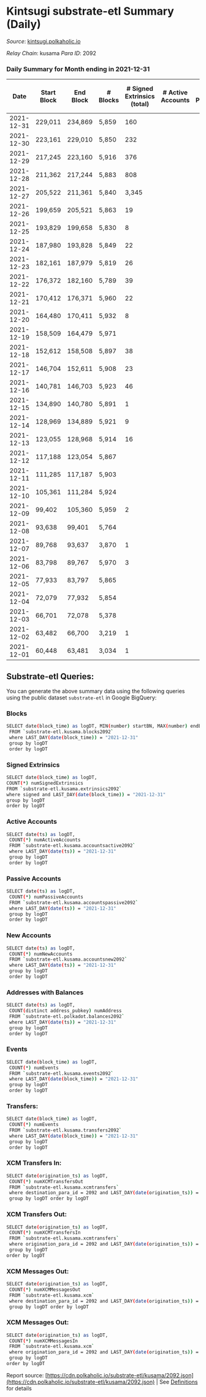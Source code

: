 # Kintsugi substrate-etl Summary (Daily)

_Source_: [kintsugi.polkaholic.io](https://kintsugi.polkaholic.io)

*Relay Chain*: kusama
*Para ID*: 2092



### Daily Summary for Month ending in 2021-12-31


| Date | Start Block | End Block | # Blocks | # Signed Extrinsics (total) | # Active Accounts | # Passive | # New | # Addresses with Balances | # Events | # Transfers | # XCM Transfers In | # XCM Transfers Out | # XCM In | # XCM Out | Issues | 
| ---- | ----------- | --------- | -------- | --------------------------- | ----------------- | --------- | ----- | ------------------------- | -------- | ----------- | ------------------ | ------------------- | -------- | --------- | ------ |
| 2021-12-31 | 229,011 | 234,869 | 5,859 | 160 |  |  |  | 5,068 | 29,593 | 72 ($205,722.41) |   |   |  |  |  |
| 2021-12-30 | 223,161 | 229,010 | 5,850 | 232 |  |  |  | 5,046 | 30,251 | 217 ($115,940.84) |   |   |  |  |  |
| 2021-12-29 | 217,245 | 223,160 | 5,916 | 376 |  |  |  | 4,908 | 31,117 | 321 ($108,360.46) |   |   |  |  |  |
| 2021-12-28 | 211,362 | 217,244 | 5,883 | 808 |  |  |  | 4,704 | 33,398 | 826 ($2,094,941.93) |   |   |  |  |  |
| 2021-12-27 | 205,522 | 211,361 | 5,840 | 3,345 |  |  |  | 4,171 | 37,368 | 1,854 ($3,452,689.98) |   |   |  |  |  |
| 2021-12-26 | 199,659 | 205,521 | 5,863 | 19 |  |  |  | 3,315 | 31,127 | 297 ($540,444.76) |   |   |  |  |  |
| 2021-12-25 | 193,829 | 199,658 | 5,830 | 8 |  |  |  | 3,019 | 29,160 |   |   |   |  |  |  |
| 2021-12-24 | 187,980 | 193,828 | 5,849 | 22 |  |  |  | 3,019 | 29,285 | 9 ($143.65) |   |   |  |  |  |
| 2021-12-23 | 182,161 | 187,979 | 5,819 | 26 |  |  |  | 3,015 | 29,160 | 18 ($512.34) |   |   |  |  |  |
| 2021-12-22 | 176,372 | 182,160 | 5,789 | 39 |  |  |  | 3,006 | 29,639 | 112 ($7,962,621.22) |   |   |  |  |  |
| 2021-12-21 | 170,412 | 176,371 | 5,960 | 22 |  |  |  | 2,904 | 30,557 | 126 ($53,543.54) |   |   |  |  |  |
| 2021-12-20 | 164,480 | 170,411 | 5,932 | 8 |  |  |  | 2,786 | 32,124 | 405 ($315,794.39) |   |   |  |  |  |
| 2021-12-19 | 158,509 | 164,479 | 5,971 |  |  |  |  | 2,380 | 29,855 |   |   |   |  |  |  |
| 2021-12-18 | 152,612 | 158,508 | 5,897 | 38 |  |  |  | 2,380 | 43,713 | 2,352 ($742,942.17) | 1 ($3,088.26) |   |  |  |  |
| 2021-12-17 | 146,704 | 152,611 | 5,908 | 23 |  |  |  | 35 | 26,680 | 8 ($7,849.12) | 3 ($4,231.40) |   |  |  |  |
| 2021-12-16 | 140,781 | 146,703 | 5,923 | 46 |  |  |  | 28 | 23,818 | 11 ($165,350,093.11) | 2 ($315.30) |   |  |  |  |
| 2021-12-15 | 134,890 | 140,780 | 5,891 | 1 |  |  |  | 10 | 23,566 |   |   |   |  |  |  |
| 2021-12-14 | 128,969 | 134,889 | 5,921 | 9 |  |  |  | 10 | 23,703 |   |   |   |  |  |  |
| 2021-12-13 | 123,055 | 128,968 | 5,914 | 16 |  |  |  | 8 | 16,830 |   |   |   |  |  |  |
| 2021-12-12 | 117,188 | 123,054 | 5,867 |  |  |  |  | 7 | 11,734 |   |   |   |  |  |  |
| 2021-12-11 | 111,285 | 117,187 | 5,903 |  |  |  |  | 7 | 11,806 |   |   |   |  |  |  |
| 2021-12-10 | 105,361 | 111,284 | 5,924 |  |  |  |  | 7 | 11,848 |   |   |   |  |  |  |
| 2021-12-09 | 99,402 | 105,360 | 5,959 | 2 |  |  |  | 7 | 11,924 |   |   |   |  |  |  |
| 2021-12-08 | 93,638 | 99,401 | 5,764 |  |  |  |  | 7 | 11,528 |   |   |   |  |  |  |
| 2021-12-07 | 89,768 | 93,637 | 3,870 | 1 |  |  |  | 7 | 7,744 |   |   |   |  |  |  |
| 2021-12-06 | 83,798 | 89,767 | 5,970 | 3 |  |  |  | 7 | 11,944 |   |   |   |  |  |  |
| 2021-12-05 | 77,933 | 83,797 | 5,865 |  |  |  |  | 7 | 11,730 |   |   |   |  |  |  |
| 2021-12-04 | 72,079 | 77,932 | 5,854 |  |  |  |  | 7 | 11,708 |   |   |   |  |  |  |
| 2021-12-03 | 66,701 | 72,078 | 5,378 |  |  |  |  | 7 | 10,756 |   |   |   |  |  |  |
| 2021-12-02 | 63,482 | 66,700 | 3,219 | 1 |  |  |  | 7 | 6,439 |   |   |   |  |  |  |
| 2021-12-01 | 60,448 | 63,481 | 3,034 | 1 |  |  |  | 7 | 6,069 |   |   |   |  |  |  |

## Substrate-etl Queries:
You can generate the above summary data using the following queries using the public dataset `substrate-etl` in Google BigQuery:

### Blocks
```bash
SELECT date(block_time) as logDT, MIN(number) startBN, MAX(number) endBN, COUNT(*) numBlocks 
 FROM `substrate-etl.kusama.blocks2092`  
 where LAST_DAY(date(block_time)) = "2021-12-31" 
 group by logDT 
 order by logDT
```

### Signed Extrinsics
```bash
SELECT date(block_time) as logDT, 
COUNT(*) numSignedExtrinsics 
FROM `substrate-etl.kusama.extrinsics2092`  
where signed and LAST_DAY(date(block_time)) = "2021-12-31" 
group by logDT 
order by logDT
```

### Active Accounts
```bash
SELECT date(ts) as logDT, 
 COUNT(*) numActiveAccounts 
 FROM `substrate-etl.kusama.accountsactive2092` 
 where LAST_DAY(date(ts)) = "2021-12-31" 
 group by logDT 
 order by logDT
```

### Passive Accounts
```bash
SELECT date(ts) as logDT, 
 COUNT(*) numPassiveAccounts 
 FROM `substrate-etl.kusama.accountspassive2092` 
 where LAST_DAY(date(ts)) = "2021-12-31" 
 group by logDT 
 order by logDT
```

### New Accounts
```bash
SELECT date(ts) as logDT, 
 COUNT(*) numNewAccounts 
 FROM `substrate-etl.kusama.accountsnew2092` 
 where LAST_DAY(date(ts)) = "2021-12-31" 
 group by logDT
 order by logDT
```

### Addresses with Balances
```bash
SELECT date(ts) as logDT,
 COUNT(distinct address_pubkey) numAddress 
 FROM `substrate-etl.polkadot.balances2092` 
 where LAST_DAY(date(ts)) = "2021-12-31" 
 group by logDT 
 order by logDT
```

### Events
```bash
SELECT date(block_time) as logDT, 
 COUNT(*) numEvents 
 FROM `substrate-etl.kusama.events2092` 
 where LAST_DAY(date(block_time)) = "2021-12-31" 
 group by logDT 
 order by logDT
```

### Transfers:
```bash
SELECT date(block_time) as logDT, 
 COUNT(*) numEvents 
 FROM `substrate-etl.kusama.transfers2092` 
 where LAST_DAY(date(block_time)) = "2021-12-31" 
 group by logDT 
 order by logDT
```

### XCM Transfers In:
```bash
SELECT date(origination_ts) as logDT, 
 COUNT(*) numXCMTransfersOut 
 FROM `substrate-etl.kusama.xcmtransfers` 
 where destination_para_id = 2092 and LAST_DAY(date(origination_ts)) = "2021-12-31" 
 group by logDT order by logDT
```

### XCM Transfers Out:
```bash
SELECT date(origination_ts) as logDT, 
 COUNT(*) numXCMTransfersIn 
 FROM `substrate-etl.kusama.xcmtransfers` 
 where origination_para_id = 2092 and LAST_DAY(date(origination_ts)) = "2021-12-31" 
 group by logDT 
order by logDT
```

### XCM Messages Out:
```bash
SELECT date(origination_ts) as logDT, 
 COUNT(*) numXCMMessagesOut 
 FROM `substrate-etl.kusama.xcm` 
 where destination_para_id = 2092 and LAST_DAY(date(origination_ts)) = "2021-12-31" 
 group by logDT order by logDT
```

### XCM Messages Out:
```bash
SELECT date(origination_ts) as logDT, 
 COUNT(*) numXCMMessagesIn 
 FROM `substrate-etl.kusama.xcm` 
 where origination_para_id = 2092 and LAST_DAY(date(origination_ts)) = "2021-12-31" 
 group by logDT 
order by logDT
```


Report source: [https://cdn.polkaholic.io/substrate-etl/kusama/2092.json](https://cdn.polkaholic.io/substrate-etl/kusama/2092.json) | See [Definitions](/DEFINITIONS.md) for details
